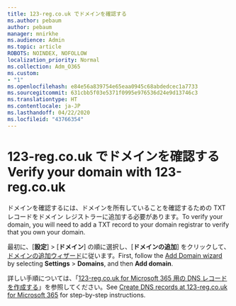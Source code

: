 ```yaml
---
title: 123-reg.co.uk でドメインを確認する
ms.author: pebaum
author: pebaum
manager: mnirkhe
ms.audience: Admin
ms.topic: article
ROBOTS: NOINDEX, NOFOLLOW
localization_priority: Normal
ms.collection: Adm_O365
ms.custom:
- "1"
ms.openlocfilehash: e84e56a839754e65eaa0945c68abdedcec1a7733
ms.sourcegitcommit: 631cbb5f03e5371f0995e976536d24e9d13746c3
ms.translationtype: HT
ms.contentlocale: ja-JP
ms.lasthandoff: 04/22/2020
ms.locfileid: "43766354"
---
```

# <a name="verify-your-domain-with-123-regcouk"></a><span data-ttu-id="88220-102">123-reg.co.uk でドメインを確認する</span><span class="sxs-lookup"><span data-stu-id="88220-102">Verify your domain with 123-reg.co.uk</span></span>

<span data-ttu-id="88220-103">ドメインを確認するには、ドメインを所有していることを確認するための TXT レコードをドメイン レジストラーに追加する必要があります。</span><span class="sxs-lookup"><span data-stu-id="88220-103">To verify your domain, you will need to add a TXT record to your domain registrar to verify that you own your domain.</span></span> 

<span data-ttu-id="88220-104">最初に、[**設定**] \> [**ドメイン**] の順に選択し、[**ドメインの追加**] をクリックして、[ドメインの追加ウィザード](https://portal.office.com/adminportal/home#/Domains)に従います。</span><span class="sxs-lookup"><span data-stu-id="88220-104">First, follow the [Add Domain wizard](https://portal.office.com/adminportal/home#/Domains) by selecting **Settings** \> **Domains**, and then **Add domain**.</span></span>
  
<span data-ttu-id="88220-105">詳しい手順については、「[123-reg.co.uk for Microsoft 365 用の DNS レコードを作成する](https://docs.microsoft.com/microsoft-365/admin/dns/create-dns-records-at-123-reg-co-uk)」を参照してください。</span><span class="sxs-lookup"><span data-stu-id="88220-105">See [Create DNS records at 123-reg.co.uk for Microsoft 365](https://docs.microsoft.com/microsoft-365/admin/dns/create-dns-records-at-123-reg-co-uk) for step-by-step instructions.</span></span>